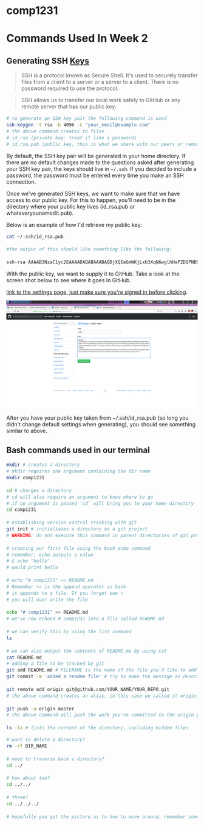 # comp1231

# Commands Used In Week 2


## Generating SSH [Keys](../../exercises/index.md)

> SSH is a protocol known as Secure Shell. It's used to securely transfer files from a client to a server or a server to a client. There is no password required to use the protocol.

> SSH allows us to transfer our local work safely to GitHub or any remote server that has our public key.
```bash
# to generate an SSH key pair the following command is used
ssh-keygen -t rsa -b 4096 -C "your_email@example.com"
# the above command creates to files
# id_rsa (private key: treat it like a password)
# id_rsa.pub (public key, this is what we share with our peers or remote servers we would like to authenticate with)
```

By default, the SSH key pair will be generated in your home directory. If there are no default changes made to the questions asked after generating your SSH key pair, the keys should live in `~/.ssh`. If you decided to include a password, the password must be entered every time you make an SSH connection.

Once we've generated SSH keys, we want to make sure that we have access to our public key. For this to happen, you'll need to be in the directory where your public key lives (id_rsa.pub or whateveryounamedit.pub).

Below is an example of how I'd retrieve my public key:
```bash
cat ~/.ssh/id_rsa.pub

#the output of this should like something like the following: 

ssh-rsa AAAAB3NzaC1yc2EAAAADAQABAAABAQDjXQIeGmWKjLxb3XqN6wglhHaPZDQPNBSG09w39seT4DUD8IllL7TZXXTjQIHHBWXgz0IHKlzCSnmqeM20OtgqbTYlm2IbUOYPh7g3yJPnlWPeg5QEVpsiyIBJLy6Mo1egzEQoxuIE8DT0jemz9EfL+x7xn9Og+cS3k7ek+/XRLwTFo1L3cAxHjAS0YUhrDoyxj52i5z5vx35zg6ujcq2hb332/AOWAnjWBlMhWu45ejoyrEMba4awiF1wj87U6zuO5kQuuyQy9uBRsmL+kOVn0qiNwIsWd3jtxJ01d8GnK2oW1d88jLuVfGa8SmXUhaGUHOuV3/uR8f2AzT/W92Ef jmorenstein@georgebrown.ca

```

With the public key, we want to supply it to GitHub. Take a look at the screen shot below to see where it goes in GitHub.

[link to the settings page, just make sure you're signed in before clicking](https://github.com/settings/profile).

![settings area of github sssh](../../assets/img/sshkey.png)

After you have your public key taken from ~/.ssh/id_rsa.pub (so long you didn't change default settings when generating), you should see something similar to above.

## Bash commands used in our terminal

```bash
mkdir # creates a directory
# mkdir requires one argument containing the dir name
mkdir comp1231

cd # changes a directory
# cd will also require an argument to know where to go
# if no argument is passed `cd` will bring you to your home directory
cd comp1231

# establishing version control tracking with git
git init # initialiazes a directory as a git project
# WARNING: do not execute this command in parent directories of git projects or you will create submodules and headaches

# creating our first file using the bash echo command
# remember, echo outputs a value 
# $ echo "hello" 
# would print hello

# echo "# comp1231" >> README.md
# Remember >> is the append operator in bash
# it appends to a file. If you forget one >
# you will over write the file

echo "# comp1231" >> README.md
# we've now echoed # comp1231 into a file called README.md

# we can verify this by using the list command
ls

# we can also output the contents of README.me by using cat
cat README.md
# adding a file to be tracked by git
git add README.md # FILENAME is the name of the file you'd like to add
git commit -m 'added a readme file' # try to make the message as descriptive as possible so peers and your future self know what work was committed

git remote add origin git@github.com/YOUR_NAME/YOUR_REPO.git
# the above command creates an alias, in this case we called it origin. origin will point to your repository so when you push your code it has a remote address to send the work too.

git push -u origin master
# the above command will push the work you've committed to the origin you've set. It will also live on the master branch. More on branching later. For now, think of master as your single source of truth for working code. You want master to contain work that has been qualified and working.

ls -la # lists the content of the directory, including hidden files
```

```bash
# want to delete a directory?
rm -rf DIR_NAME

# need to traverse back a directory?
cd ../

# how about two?
cd ../../

# three?
cd ../../../

# hopefully you get the picture as to how to move around. remember sometimes it's just easier to go home with `cd` and then hitting enter
```

